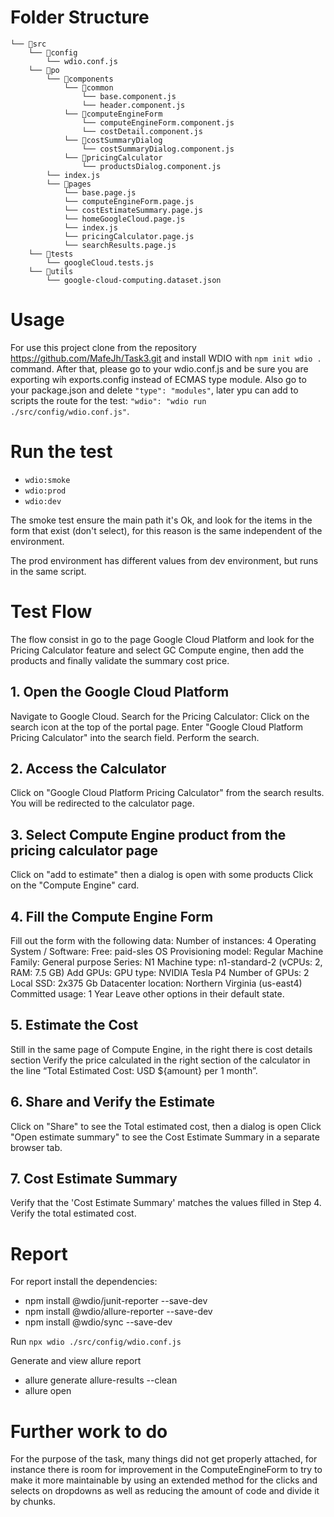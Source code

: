 # Folder Structure

```
└── 📁src
    └── 📁config
        └── wdio.conf.js
    └── 📁po
        └── 📁components
            └── 📁common
                └── base.component.js
                └── header.component.js
            └── 📁computeEngineForm
                └── computeEngineForm.component.js
                └── costDetail.component.js
            └── 📁costSummaryDialog
                └── costSummaryDialog.component.js
            └── 📁pricingCalculator
                └── productsDialog.component.js
        └── index.js
        └── 📁pages
            └── base.page.js
            └── computeEngineForm.page.js
            └── costEstimateSummary.page.js
            └── homeGoogleCloud.page.js
            └── index.js
            └── pricingCalculator.page.js
            └── searchResults.page.js
    └── 📁tests
        └── googleCloud.tests.js
    └── 📁utils
        └── google-cloud-computing.dataset.json
```

# Usage

For use this project clone from the repository https://github.com/MafeJh/Task3.git and install WDIO with `npm init wdio .` command. After that, please go to your wdio.conf.js and be sure you are exporting wih exports.config instead of ECMAS type module. Also go to your package.json and delete `"type": "modules"`, later ypu can add to scripts the route for the test: `"wdio": "wdio run ./src/config/wdio.conf.js"`.

# Run the test

- `wdio:smoke`
- `wdio:prod`
- `wdio:dev`

The smoke test ensure the main path it's Ok, and look for the items in the form that exist (don't select), for this reason is the same independent of the environment.

The prod environment has different values from dev environment, but runs in the same script.

# Test Flow

The flow consist in go to the page Google Cloud Platform and look for the Pricing Calculator feature and select GC Compute engine, then add the products and finally validate the summary cost price.

## 1. Open the Google Cloud Platform

Navigate to Google Cloud.
Search for the Pricing Calculator:
Click on the search icon at the top of the portal page.
Enter "Google Cloud Platform Pricing Calculator" into the search field.
Perform the search.

## 2. Access the Calculator

Click on "Google Cloud Platform Pricing Calculator" from the search results.
You will be redirected to the calculator page.

## 3. Select Compute Engine product from the pricing calculator page

Click on "add to estimate" then a dialog is open with some products
Click on the "Compute Engine" card.

## 4. Fill the Compute Engine Form

Fill out the form with the following data:
Number of instances: 4
Operating System / Software: Free: paid-sles OS
Provisioning model: Regular
Machine Family: General purpose
Series: N1
Machine type: n1-standard-2 (vCPUs: 2, RAM: 7.5 GB)
Add GPUs:
GPU type: NVIDIA Tesla P4
Number of GPUs: 2
Local SSD: 2x375 Gb
Datacenter location: Northern Virginia (us-east4)
Committed usage: 1 Year
Leave other options in their default state.

## 5. Estimate the Cost

Still in the same page of Compute Engine, in the right there is cost details section
Verify the price calculated in the right section of the calculator in the line “Total Estimated Cost: USD ${amount} per 1 month”.

## 6. Share and Verify the Estimate

Click on "Share" to see the Total estimated cost, then a dialog is open
Click "Open estimate summary" to see the Cost Estimate Summary in a separate browser tab.

## 7. Cost Estimate Summary

Verify that the 'Cost Estimate Summary' matches the values filled in Step 4.
Verify the total estimated cost.

# Report

For report install the dependencies:

- npm install @wdio/junit-reporter --save-dev
- npm install @wdio/allure-reporter --save-dev
- npm install @wdio/sync --save-dev

Run `npx wdio ./src/config/wdio.conf.js`

Generate and view allure report

- allure generate allure-results --clean
- allure open

# Further work to do

For the purpose of the task, many things did not get properly attached, for instance there is room for improvement in the ComputeEngineForm to try to make it more maintainable by using an extended method for the clicks and selects on dropdowns as well as reducing the amount of code and divide it by chunks.
